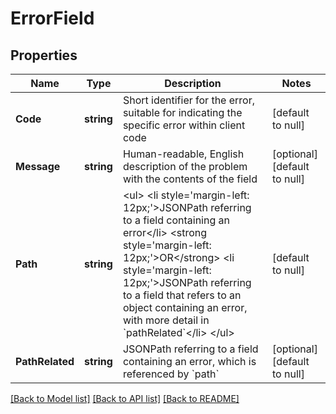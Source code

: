 # ErrorField

## Properties
Name | Type | Description | Notes
------------ | ------------- | ------------- | -------------
**Code** | **string** | Short identifier for the error, suitable for indicating the specific error within client code | [default to null]
**Message** | **string** | Human-readable, English description of the problem with the contents of the field | [optional] [default to null]
**Path** | **string** | &lt;ul&gt; &lt;li style&#x3D;&#x27;margin-left: 12px;&#x27;&gt;JSONPath referring to a field containing an error&lt;/li&gt; &lt;strong style&#x3D;&#x27;margin-left: 12px;&#x27;&gt;OR&lt;/strong&gt; &lt;li style&#x3D;&#x27;margin-left: 12px;&#x27;&gt;JSONPath referring to a field that refers to an object containing an error, with more detail in &#x60;pathRelated&#x60;&lt;/li&gt; &lt;/ul&gt; | [default to null]
**PathRelated** | **string** | JSONPath referring to a field containing an error, which is referenced by &#x60;path&#x60; | [optional] [default to null]

[[Back to Model list]](../README.md#documentation-for-models) [[Back to API list]](../README.md#documentation-for-api-endpoints) [[Back to README]](../README.md)

